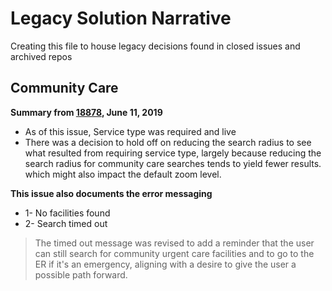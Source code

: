 # Legacy Solution Narrative

Creating this file to house legacy decisions found in closed issues and archived repos


## Community Care
**Summary from [18878](https://github.com/department-of-veterans-affairs/vets.gov-team/issues/18878), June 11, 2019**
  - As of this issue, Service type was required and live
  - There was a decision to hold off on reducing the search radius to see what resulted from requiring service type, largely because reducing the search radius for community care searches tends to yield fewer results. which might also impact the default zoom level.

**This issue also documents the error messaging**
- 1- No facilities found
- 2- Search timed out
> The timed out message was revised to add a reminder that the user can still search for community urgent care facilities and to go to the ER if it's an emergency, aligning with a desire to give the user a possible path forward.




